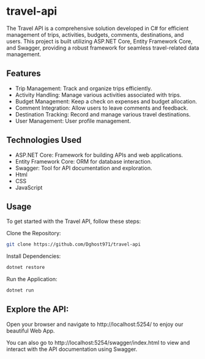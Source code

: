 # travel-api
The Travel API is a comprehensive solution developed in C# for efficient management of trips, activities, budgets, comments, destinations, and users. This project is built utilizing ASP.NET Core, Entity Framework Core, and Swagger, providing a robust framework for seamless travel-related data management.

## Features
* Trip Management: Track and organize trips efficiently.
* Activity Handling: Manage various activities associated with trips.
* Budget Management: Keep a check on expenses and budget allocation.
* Comment Integration: Allow users to leave comments and feedback.
* Destination Tracking: Record and manage various travel destinations.
* User Management: User profile management.

## Technologies Used
* ASP.NET Core: Framework for building APIs and web applications.
* Entity Framework Core: ORM for database interaction.
* Swagger: Tool for API documentation and exploration.
* Html
* CSS
* JavaScript

## Usage
To get started with the Travel API, follow these steps:

Clone the Repository:

```bash
git clone https://github.com/Dghost971/travel-api
```

Install Dependencies:

```bash
dotnet restore
```

Run the Application:

```bash
dotnet run
```
## Explore the API:
Open your browser and navigate to http://localhost:5254/ to enjoy our beautiful Web App.

You can also go to http://localhost:5254/swagger/index.html to view and interact with the API documentation using Swagger.

